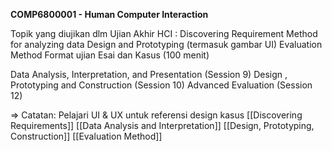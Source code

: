 
**COMP6800001 - Human Computer Interaction**

Topik yang diujikan dlm Ujian Akhir HCI : 
Discovering Requirement Method for analyzing data
Design and Prototyping (termasuk gambar UI)
Evaluation Method
Format ujian Esai dan Kasus (100 menit)

Data Analysis, Interpretation, and Presentation (Session 9)
Design , Prototyping and Construction (Session 10)
Advanced Evaluation (Session 12)

=> Catatan: Pelajari UI & UX untuk referensi design kasus
[[Discovering Requirements]]
[[Data Analysis and Interpretation]]
[[Design, Prototyping, Construction]]
[[Evaluation Method]]
